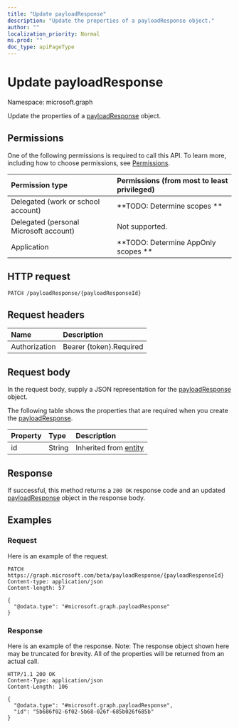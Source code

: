 ```yaml
---
title: "Update payloadResponse"
description: "Update the properties of a payloadResponse object."
author: ""
localization_priority: Normal
ms.prod: ""
doc_type: apiPageType
---
```


# Update payloadResponse

Namespace: microsoft.graph

Update the properties of a [payloadResponse](../resources/payloadresponse.md) object.

## Permissions
One of the following permissions is required to call this API. To learn more, including how to choose permissions, see [Permissions](/concepts/permissions-reference.md).

|Permission type|Permissions (from most to least privileged)|
|:---|:---|
|Delegated (work or school account)|**TODO: Determine scopes **|
|Delegated (personal Microsoft account)|Not supported.|
|Application|**TODO: Determine AppOnly scopes **|

## HTTP request
<!-- {
  "blockType": "ignored"
}
-->
``` http
PATCH /payloadResponse/{payloadResponseId}
```

## Request headers
|Name|Description|
|:---|:---|
|Authorization|Bearer {token}.Required|

## Request body
In the request body, supply a JSON representation for the [payloadResponse](../resources/payloadresponse.md) object.

The following table shows the properties that are required when you create the [payloadResponse](../resources/payloadresponse.md).

|Property|Type|Description|
|:---|:---|:---|
|id|String| Inherited from [entity](../resources/entity.md)|



## Response
If successful, this method returns a `200 OK` response code and an updated [payloadResponse](../resources/payloadresponse.md) object in the response body.

## Examples

### Request
Here is an example of the request.
<!-- {
  "blockType": "request",
  "name": "update_payloadresponse"
}
-->
``` http
PATCH https://graph.microsoft.com/beta/payloadResponse/{payloadResponseId}
Content-type: application/json
Content-length: 57

{
  "@odata.type": "#microsoft.graph.payloadResponse"
}
```

### Response
Here is an example of the response. Note: The response object shown here may be truncated for brevity. All of the properties will be returned from an actual call.
<!-- {
  "blockType": "response",
  "truncated": true
}
-->
``` http
HTTP/1.1 200 OK
Content-Type: application/json
Content-Length: 106

{
  "@odata.type": "#microsoft.graph.payloadResponse",
  "id": "5b686f02-6f02-5b68-026f-685b026f685b"
}
```


